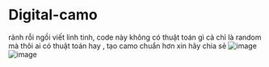 # Digital-camo
rảnh rỗi ngồi viết linh tinh, code này không có thuật toán gì cả chỉ là random mà thôi 
ai có thuật toán hay , tạo camo chuẩn hơn xin hãy chia sẻ
![image](https://user-images.githubusercontent.com/54757285/166106103-8cccf95d-38e5-4321-864c-eb4ac0dcd528.png)
![image](https://user-images.githubusercontent.com/54757285/166106120-094d19d8-b77f-4589-9093-4c8623b7f777.png)
